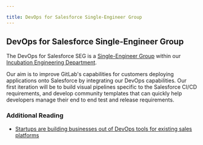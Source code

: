```yaml
---

title: DevOps for Salesforce Single-Engineer Group
---
```








## DevOps for Salesforce Single-Engineer Group

The DevOps for Salesforce SEG is a [Single-Engineer Group](/handbook/company/team/structure/#single-engineer-groups) within our [Incubation Engineering Department](/handbook/engineering/development/incubation/).

Our aim is to improve GitLab's capabilities for customers deploying applications onto Salesforce by integrating our DevOps capabilities. Our first iteration will be to build visual pipelines specific to the Salesforce CI/CD requirements, and develop community templates that can quickly help developers manage their end to end test and release requirements.

### Additional Reading

* [Startups are building businesses out of DevOps tools for existing sales platforms](https://techcrunch.com/2022/09/24/startups-are-building-businesses-out-of-devops-tools-for-existing-sales-platforms/)
